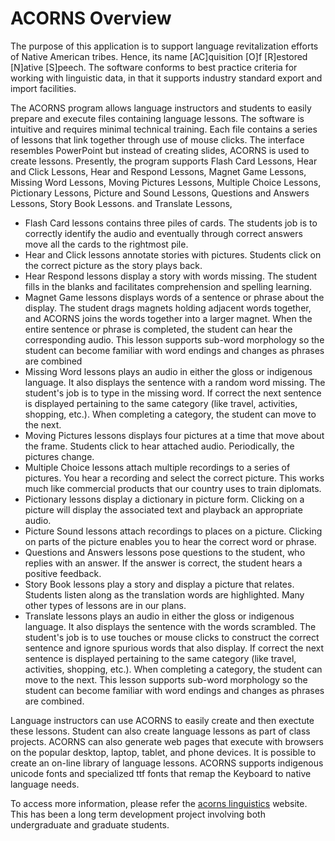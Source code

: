 # ACORNS Overview

The purpose of this application is to support language revitalization efforts of Native American tribes. Hence, its name [AC]quisition [O]f [R]estored [N]ative [S]peech. The software conforms to best practice criteria for working with linguistic data, in that it supports industry standard export and import facilities.

The ACORNS program allows language instructors and students to easily prepare and execute files containing language lessons. The software is intuitive and requires minimal technical training. Each file contains a series of lessons that link together through use of mouse clicks. The interface resembles PowerPoint but instead of creating slides, ACORNS is used to create lessons. Presently, the program supports Flash Card Lessons, Hear and Click Lessons, Hear and Respond Lessons, Magnet Game Lessons, Missing Word Lessons, Moving Pictures Lessons, Multiple Choice Lessons, Pictionary Lessons, Picture and Sound Lessons, Questions and Answers Lessons, Story Book Lessons. and Translate Lessons,

* Flash Card lessons contains three piles of cards. The students job is to correctly identify the audio and eventually through correct answers move all the cards to the rightmost pile.
* Hear and Click lessons annotate stories with pictures. Students click on the correct picture as the story plays back.
* Hear Respond lessons display a story with words missing. The student fills in the blanks and facilitates comprehension and spelling learning.
* Magnet Game lessons displays words of a sentence or phrase about the display. The student drags magnets holding adjacent words together, and ACORNS joins the words together into a larger magnet. When the entire sentence or phrase is completed, the student can hear the corresponding audio. This lesson supports sub-word morphology so the student can become familiar with word endings and changes as phrases are combined
* Missing Word lessons plays an audio in either the gloss or indigenous language. It also displays the sentence with a random word missing. The student's job is to type in the missing word. If correct the next sentence is displayed pertaining to the same category (like travel, activities, shopping, etc.). When completing a category, the student can move to the next.
* Moving Pictures lessons displays four pictures at a time that move about the frame. Students click to hear attached audio. Periodically, the pictures change.
* Multiple Choice lessons attach multiple recordings to a series of pictures. You hear a recording and select the correct picture. This works much like commercial products that our country uses to train diplomats.
* Pictionary lessons display a dictionary in picture form. Clicking on a picture will display the associated text and playback an appropriate audio.
* Picture Sound lessons attach recordings to places on a picture. Clicking on parts of the picture enables you to hear the correct word or phrase.
* Questions and Answers lessons pose questions to the student, who replies with an answer. If the answer is correct, the student hears a positive feedback.
* Story Book lessons play a story and display a picture that relates. Students listen along as the translation words are highlighted. Many other types of lessons are in our plans.
* Translate lessons plays an audio in either the gloss or indigenous language. It also displays the sentence with the words scrambled. The student's job is to use touches or mouse clicks to construct the correct sentence and ignore spurious words that also display. If correct the next sentence is displayed pertaining to the same category (like travel, activities, shopping, etc.). When completing a category, the student can move to the next. This lesson supports sub-word morphology so the student can become familiar with word endings and changes as phrases are combined.
 
Language instructors can use ACORNS to easily create and then exectute these lessons. Student can also create language lessons as part of class projects. ACORNS can also generate web pages that execute with browsers on the popular desktop, laptop, tablet, and phone devices. It is possible to create an on-line library of language lessons. ACORNS supports indigenous unicode fonts and specialized ttf fonts that remap the Keyboard to native language needs.

To access more information, please refer the [acorns linguistics](https://acornslinguistics.com/) website. This has been a long term development project involving both undergraduate and graduate students.
